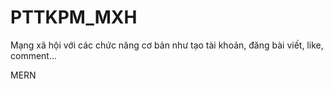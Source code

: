 # PTTKPM_MXH
Mạng xã hội với các chức năng cơ bản như tạo tài khoản, đăng bài viết, like, comment...

MERN

